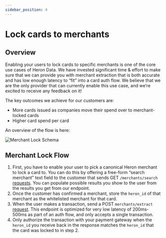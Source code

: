```yaml
---
sidebar_position: 4
---
```

# Lock cards to merchants

## Overview

Enabling your users to lock cards to specific merchants is one of the core use cases of Heron Data. We have invested significant time & effort to make sure that we can provide you with merchant extraction that is both accurate and has low enough latency to “fit” into a card auth flow. We believe that we are the only provider that can currently enable this use case, and we’re excited to receive any feedback on it!

The key outcomes we achieve for our customers are:

- More cards issued as companies move their spend over to merchant-locked cards
- Higher card spend per card

An overview of the flow is here:

![Merchant Lock Schema](/img/merchant_lock_schema.png)

## Merchant Lock Flow

1. First, you have to enable your user to pick a canonical Heron merchant to lock a card to. You can do this by offering a free-form “search merchant” text field to the customer that sends GET `/merchants/search` [requests](https://docs.herondata.io/api#tag/Merchants/paths/~1api~1merchants~1search/get). You can populate possible results you show to the user from the results you get from our endpoint. 
2. Once the customer has confirmed a merchant, store the `heron_id` of that merchant as the whitelisted merchant for that card.
3. When the user makes a transaction, send a POST `merchants/extract` [request](https://docs.herondata.io/api#tag/Merchants/paths/~1api~1merchants~1extract/post). This endpoint is optimized for very low latency of 200ms-500ms as part of an auth flow, and only accepts a single transaction.
4. Only authorize the transaction with your payment gateway when the `heron_id` you receive back in the response matches the `heron_id` that the card was locked to in step 2.